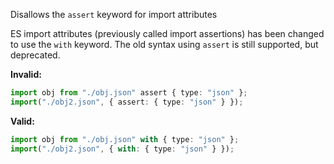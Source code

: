 Disallows the `assert` keyword for import attributes

ES import attributes (previously called import assertions) has been changed to
use the `with` keyword. The old syntax using `assert` is still supported, but
deprecated.

**Invalid:**

```typescript
import obj from "./obj.json" assert { type: "json" };
import("./obj2.json", { assert: { type: "json" } });
```

**Valid:**

```typescript
import obj from "./obj.json" with { type: "json" };
import("./obj2.json", { with: { type: "json" } });
```
